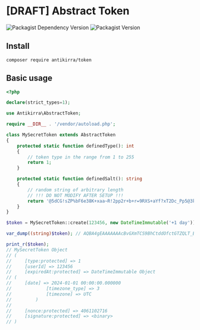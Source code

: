 # [DRAFT] Abstract Token
![Packagist Dependency Version](https://img.shields.io/packagist/dependency-v/antikirra/token/php)
![Packagist Version](https://img.shields.io/packagist/v/antikirra/token)

## Install

```console
composer require antikirra/token
```

## Basic usage

```php
<?php

declare(strict_types=1);

use Antikirra\AbstractToken;

require __DIR__ . '/vendor/autoload.php';

class MySecretToken extends AbstractToken
{
    protected static function definedType(): int
    {
        // token type in the range from 1 to 255
        return 1;
    }

    protected static function definedSalt(): string
    {
        // random string of arbitrary length
        // !!! DO NOT MODIFY AFTER SETUP !!!
        return '@5dCG!sZP%bF6e38K+xaa~R!2pp2r+b+r=9RXS+aYf?xT2Dc_Pp5@3k775fyH76P';
    }
}

$token = MySecretToken::create(123456, new DateTimeImmutable('+1 day'));

var_dump((string)$token); // AQBA4gEAAAAAAAcBvGXmTCS9BhCtddOfctGTZQLT_Be1EQ

print_r($token);
// MySecretToken Object
// (
//     [type:protected] => 1
//     [userId] => 123456
//     [expiredAt:protected] => DateTimeImmutable Object
// (
//     [date] => 2024-01-01 00:00:00.000000
//             [timezone_type] => 3
//             [timezone] => UTC
//         )
//
//     [nonce:protected] => 4061102716
//     [signature:protected] => <binary>
// )
```
